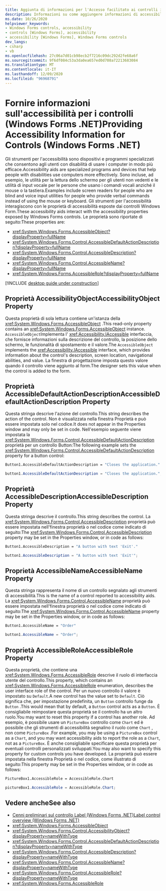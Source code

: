 ```yaml
---
title: Aggiunta di informazioni per l'Accesso facilitato ai controlli in un Windows Form
description: Informazioni su come aggiungere informazioni di accessibilità a un controllo. Windows Forms consente di aggiungere le impostazioni di accessibilità a un controllo per aiutare gli utenti con particolari esigenze.
ms.date: 10/26/2020
helpviewer_keywords:
- Windows Forms controls, accessibility
- controls [Windows Forms], accessibility
- accessibility [Windows Forms], Windows Forms controls
dev_langs:
- csharp
- vb
ms.openlocfilehash: 27c06a7d01cb98ecb2f7216c09dc292d2fe68a6f
ms.sourcegitcommit: 9f6df084c53a3da0ea657ed0d708a72213683084
ms.translationtype: MT
ms.contentlocale: it-IT
ms.lasthandoff: 12/09/2020
ms.locfileid: "96968791"
---
```

# <a name="providing-accessibility-information-for-controls-windows-forms-net"></a><span data-ttu-id="02e2b-104">Fornire informazioni sull'accessibilità per i controlli (Windows Forms .NET)</span><span class="sxs-lookup"><span data-stu-id="02e2b-104">Providing Accessibility Information for Controls (Windows Forms .NET)</span></span>

<span data-ttu-id="02e2b-105">Gli strumenti per l'accessibilità sono dispositivi e programmi specializzati che consentono agli utenti con disabilità di usare i computer in modo più efficace.</span><span class="sxs-lookup"><span data-stu-id="02e2b-105">Accessibility aids are specialized programs and devices that help people with disabilities use computers more effectively.</span></span> <span data-ttu-id="02e2b-106">Sono incluse, ad esempio, le utilità per la lettura dello schermo per gli utenti non vedenti e le utilità di input vocale per le persone che usano i comandi vocali anziché il mouse o la tastiera.</span><span class="sxs-lookup"><span data-stu-id="02e2b-106">Examples include screen readers for people who are blind and voice input utilities for people who provide verbal commands instead of using the mouse or keyboard.</span></span> <span data-ttu-id="02e2b-107">Gli strumenti per l'accessibilità interagiscono con le proprietà di accessibilità esposte dai controlli Windows Form.</span><span class="sxs-lookup"><span data-stu-id="02e2b-107">These accessibility aids interact with the accessibility properties exposed by Windows Forms controls.</span></span> <span data-ttu-id="02e2b-108">Le proprietà sono riportate di seguito:</span><span class="sxs-lookup"><span data-stu-id="02e2b-108">These properties are:</span></span>

- <xref:System.Windows.Forms.AccessibleObject?displayProperty=fullName>
- <xref:System.Windows.Forms.Control.AccessibleDefaultActionDescription?displayProperty=fullName>
- <xref:System.Windows.Forms.Control.AccessibleDescription?displayProperty=fullName>
- <xref:System.Windows.Forms.Control.AccessibleName?displayProperty=fullName>
- <xref:System.Windows.Forms.AccessibleRole?displayProperty=fullName>

[!INCLUDE [desktop guide under construction](../../includes/desktop-guide-preview-note.md)]

## <a name="accessibilityobject-property"></a><span data-ttu-id="02e2b-109">Proprietà AccessibilityObject</span><span class="sxs-lookup"><span data-stu-id="02e2b-109">AccessibilityObject Property</span></span>

<span data-ttu-id="02e2b-110">Questa proprietà di sola lettura contiene un'istanza della <xref:System.Windows.Forms.AccessibleObject> .</span><span class="sxs-lookup"><span data-stu-id="02e2b-110">This read-only property contains an <xref:System.Windows.Forms.AccessibleObject> instance.</span></span> <span data-ttu-id="02e2b-111">`AccessibleObject`Implementa l' <xref:Accessibility.IAccessible> interfaccia, che fornisce informazioni sulla descrizione del controllo, la posizione dello schermo, le funzionalità di spostamento e il valore.</span><span class="sxs-lookup"><span data-stu-id="02e2b-111">The `AccessibleObject` implements the <xref:Accessibility.IAccessible> interface, which provides information about the control's description, screen location, navigational abilities, and value.</span></span> <span data-ttu-id="02e2b-112">La finestra di progettazione imposta questo valore quando il controllo viene aggiunto al form.</span><span class="sxs-lookup"><span data-stu-id="02e2b-112">The designer sets this value when the control is added to the form.</span></span>

## <a name="accessibledefaultactiondescription-property"></a><span data-ttu-id="02e2b-113">Proprietà AccessibleDefaultActionDescription</span><span class="sxs-lookup"><span data-stu-id="02e2b-113">AccessibleDefaultActionDescription Property</span></span>

<span data-ttu-id="02e2b-114">Questa stringa descrive l'azione del controllo.</span><span class="sxs-lookup"><span data-stu-id="02e2b-114">This string describes the action of the control.</span></span> <span data-ttu-id="02e2b-115">Non è visualizzata nella finestra Proprietà e può essere impostata solo nel codice.</span><span class="sxs-lookup"><span data-stu-id="02e2b-115">It does not appear in the Properties window and may only be set in code.</span></span> <span data-ttu-id="02e2b-116">Nell'esempio seguente viene impostata la <xref:System.Windows.Forms.Control.AccessibleDefaultActionDescription> proprietà per un controllo Button:</span><span class="sxs-lookup"><span data-stu-id="02e2b-116">The following example sets the <xref:System.Windows.Forms.Control.AccessibleDefaultActionDescription> property for a button control:</span></span>

```vb
Button1.AccessibleDefaultActionDescription = "Closes the application."
```

```csharp
button1.AccessibleDefaultActionDescription = "Closes the application.";
```

## <a name="accessibledescription-property"></a><span data-ttu-id="02e2b-117">Proprietà AccessibleDescription</span><span class="sxs-lookup"><span data-stu-id="02e2b-117">AccessibleDescription Property</span></span>

<span data-ttu-id="02e2b-118">Questa stringa descrive il controllo.</span><span class="sxs-lookup"><span data-stu-id="02e2b-118">This string describes the control.</span></span> <span data-ttu-id="02e2b-119">La <xref:System.Windows.Forms.Control.AccessibleDescription> proprietà può essere impostata nell'finestra proprietà o nel codice come indicato di seguito:</span><span class="sxs-lookup"><span data-stu-id="02e2b-119">The <xref:System.Windows.Forms.Control.AccessibleDescription> property may be set in the Properties window, or in code as follows:</span></span>

```vb
Button1.AccessibleDescription = "A button with text 'Exit'."
```

```csharp
button1.AccessibleDescription = "A button with text 'Exit'";
```

## <a name="accessiblename-property"></a><span data-ttu-id="02e2b-120">Proprietà AccessibleName</span><span class="sxs-lookup"><span data-stu-id="02e2b-120">AccessibleName Property</span></span>

<span data-ttu-id="02e2b-121">Questa stringa rappresenta il nome di un controllo segnalato agli strumenti di accessibilità.</span><span class="sxs-lookup"><span data-stu-id="02e2b-121">This is the name of a control reported to accessibility aids.</span></span> <span data-ttu-id="02e2b-122">La <xref:System.Windows.Forms.Control.AccessibleName> proprietà può essere impostata nell'finestra proprietà o nel codice come indicato di seguito:</span><span class="sxs-lookup"><span data-stu-id="02e2b-122">The <xref:System.Windows.Forms.Control.AccessibleName> property may be set in the Properties window, or in code as follows:</span></span>

```vb
Button1.AccessibleName = "Order"
```

```csharp
button1.AccessibleName = "Order";
```

## <a name="accessiblerole-property"></a><span data-ttu-id="02e2b-123">Proprietà AccessibleRole</span><span class="sxs-lookup"><span data-stu-id="02e2b-123">AccessibleRole Property</span></span>

<span data-ttu-id="02e2b-124">Questa proprietà, che contiene una <xref:System.Windows.Forms.AccessibleRole> descrive il ruolo di interfaccia utente del controllo.</span><span class="sxs-lookup"><span data-stu-id="02e2b-124">This property, which contains an <xref:System.Windows.Forms.AccessibleRole> enumeration, describes the user interface role of the control.</span></span> <span data-ttu-id="02e2b-125">Per un nuovo controllo il valore è impostato su `Default`.</span><span class="sxs-lookup"><span data-stu-id="02e2b-125">A new control has the value set to `Default`.</span></span> <span data-ttu-id="02e2b-126">Ciò significa che, per impostazione predefinita, un `Button` controllo funge da `Button` .</span><span class="sxs-lookup"><span data-stu-id="02e2b-126">This would mean that by default, a `Button` control acts as a `Button`.</span></span> <span data-ttu-id="02e2b-127">È consigliabile reimpostare questa proprietà se il controllo ha un altro ruolo.</span><span class="sxs-lookup"><span data-stu-id="02e2b-127">You may want to reset this property if a control has another role.</span></span> <span data-ttu-id="02e2b-128">Ad esempio, è possibile usare un `PictureBox` controllo come `Chart` ed è possibile che gli strumenti di accessibilità segnalino il ruolo come `Chart` , non come `PictureBox` .</span><span class="sxs-lookup"><span data-stu-id="02e2b-128">For example, you may be using a `PictureBox` control as a `Chart`, and you may want accessibility aids to report the role as a `Chart`, not as a `PictureBox`.</span></span> <span data-ttu-id="02e2b-129">È anche consigliabile specificare questa proprietà per eventuali controlli personalizzati sviluppati.</span><span class="sxs-lookup"><span data-stu-id="02e2b-129">You may also want to specify this property for custom controls you have developed.</span></span> <span data-ttu-id="02e2b-130">La proprietà può essere impostata nella finestra Proprietà o nel codice, come illustrato di seguito:</span><span class="sxs-lookup"><span data-stu-id="02e2b-130">This property may be set in the Properties window, or in code as follows:</span></span>

```vb
PictureBox1.AccessibleRole = AccessibleRole.Chart
```

```csharp
pictureBox1.AccessibleRole = AccessibleRole.Chart;
```

## <a name="see-also"></a><span data-ttu-id="02e2b-131">Vedere anche</span><span class="sxs-lookup"><span data-stu-id="02e2b-131">See also</span></span>

- [<span data-ttu-id="02e2b-132">Cenni preliminari sul controllo Label (Windows Forms .NET)</span><span class="sxs-lookup"><span data-stu-id="02e2b-132">Label control overview (Windows Forms .NET)</span></span>](labels.md)
- <xref:System.Windows.Forms.AccessibleObject>
- <xref:System.Windows.Forms.Control.AccessibilityObject?displayProperty=nameWithType>
- <xref:System.Windows.Forms.Control.AccessibleDefaultActionDescription?displayProperty=nameWithType>
- <xref:System.Windows.Forms.Control.AccessibleDescription?displayProperty=nameWithType>
- <xref:System.Windows.Forms.Control.AccessibleName?displayProperty=nameWithType>
- <xref:System.Windows.Forms.Control.AccessibleRole?displayProperty=nameWithType>
- <xref:System.Windows.Forms.AccessibleRole>
